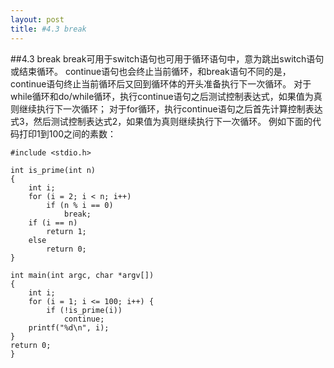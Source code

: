 ```yaml
---
layout: post
title: #4.3 break
---
```

##4.3 break
break可用于switch语句也可用于循环语句中，意为跳出switch语句或结束循环。
continue语句也会终止当前循环，和break语句不同的是，continue语句终止当前循环后又回到循环体的开头准备执行下一次循环。
对于while循环和do/while循环，执行continue语句之后测试控制表达式，如果值为真则继续执行下一次循环；
对于for循环，执行continue语句之后首先计算控制表达式3，然后测试控制表达式2，如果值为真则继续执行下一次循环。
例如下面的代码打印1到100之间的素数：<br>

    #include <stdio.h>

    int is_prime(int n)
    {
        int i;
        for (i = 2; i < n; i++)
            if (n % i == 0)
                break;
        if (i == n)
            return 1;
        else
            return 0;
    }

    int main(int argc, char *argv[])
    {
        int i;
        for (i = 1; i <= 100; i++) {
            if (!is_prime(i))
                continue;
        printf("%d\n", i);
    }
    return 0;
    }
